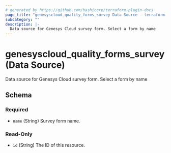```yaml
---
# generated by https://github.com/hashicorp/terraform-plugin-docs
page_title: "genesyscloud_quality_forms_survey Data Source - terraform-provider-genesyscloud"
subcategory: ""
description: |-
  Data source for Genesys Cloud survey form. Select a form by name
---
```


# genesyscloud_quality_forms_survey (Data Source)

Data source for Genesys Cloud survey form. Select a form by name



<!-- schema generated by tfplugindocs -->
## Schema

### Required

- `name` (String) Survey form name.

### Read-Only

- `id` (String) The ID of this resource.


